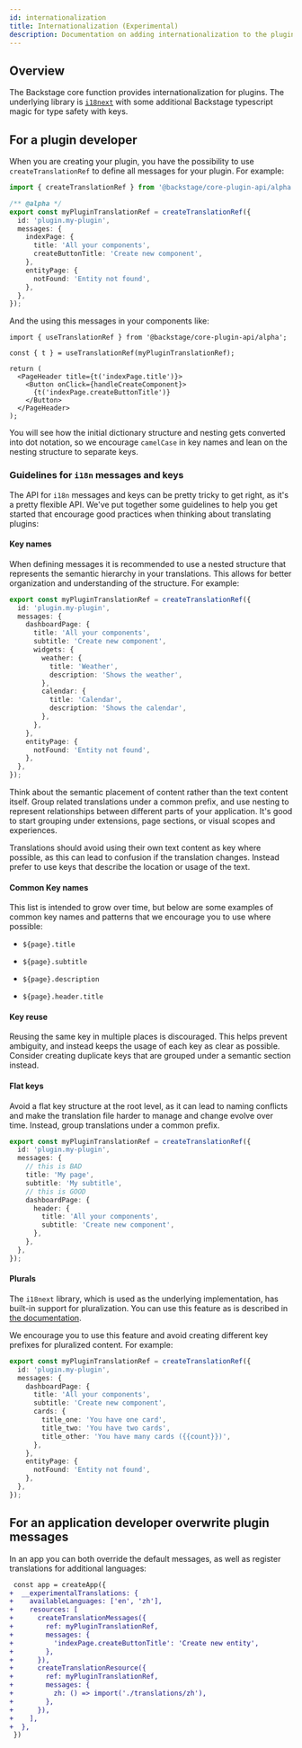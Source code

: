 ```yaml
---
id: internationalization
title: Internationalization (Experimental)
description: Documentation on adding internationalization to the plugin
---
```


## Overview

The Backstage core function provides internationalization for plugins. The underlying library is [`i18next`](https://www.i18next.com/) with some additional Backstage typescript magic for type safety with keys.

## For a plugin developer

When you are creating your plugin, you have the possibility to use `createTranslationRef` to define all messages for your plugin. For example:

```ts
import { createTranslationRef } from '@backstage/core-plugin-api/alpha';

/** @alpha */
export const myPluginTranslationRef = createTranslationRef({
  id: 'plugin.my-plugin',
  messages: {
    indexPage: {
      title: 'All your components',
      createButtonTitle: 'Create new component',
    },
    entityPage: {
      notFound: 'Entity not found',
    },
  },
});
```

And the using this messages in your components like:

```tsx
import { useTranslationRef } from '@backstage/core-plugin-api/alpha';

const { t } = useTranslationRef(myPluginTranslationRef);

return (
  <PageHeader title={t('indexPage.title')}>
    <Button onClick={handleCreateComponent}>
      {t('indexPage.createButtonTitle')}
    </Button>
  </PageHeader>
);
```

You will see how the initial dictionary structure and nesting gets converted into dot notation, so we encourage `camelCase` in key names and lean on the nesting structure to separate keys.

### Guidelines for `i18n` messages and keys

The API for `i18n` messages and keys can be pretty tricky to get right, as it's a pretty flexible API. We've put together some guidelines to help you get started that encourage good practices when thinking about translating plugins:

#### Key names

When defining messages it is recommended to use a nested structure that represents the semantic hierarchy in your translations. This allows for better organization and understanding of the structure. For example:

```ts
export const myPluginTranslationRef = createTranslationRef({
  id: 'plugin.my-plugin',
  messages: {
    dashboardPage: {
      title: 'All your components',
      subtitle: 'Create new component',
      widgets: {
        weather: {
          title: 'Weather',
          description: 'Shows the weather',
        },
        calendar: {
          title: 'Calendar',
          description: 'Shows the calendar',
        },
      },
    },
    entityPage: {
      notFound: 'Entity not found',
    },
  },
});
```

Think about the semantic placement of content rather than the text content itself. Group related translations under a common prefix, and use nesting to represent relationships between different parts of your application. It's good to start grouping under extensions, page sections, or visual scopes and experiences.

Translations should avoid using their own text content as key where possible, as this can lead to confusion if the translation changes. Instead prefer to use keys that describe the location or usage of the text.

#### Common Key names

This list is intended to grow over time, but below are some examples of common key names and patterns that we encourage you to use where possible:

- `${page}.title`
- `${page}.subtitle`
- `${page}.description`

- `${page}.header.title`

#### Key reuse

Reusing the same key in multiple places is discouraged. This helps prevent ambiguity, and instead keeps the usage of each key as clear as possible. Consider creating duplicate keys that are grouped under a semantic section instead.

#### Flat keys

Avoid a flat key structure at the root level, as it can lead to naming conflicts and make the translation file harder to manage and change evolve over time. Instead, group translations under a common prefix.

```ts
export const myPluginTranslationRef = createTranslationRef({
  id: 'plugin.my-plugin',
  messages: {
    // this is BAD
    title: 'My page',
    subtitle: 'My subtitle',
    // this is GOOD
    dashboardPage: {
      header: {
        title: 'All your components',
        subtitle: 'Create new component',
      },
    },
  },
});
```

#### Plurals

The `i18next` library, which is used as the underlying implementation, has built-in support for pluralization. You can use this feature as is described in [the documentation](https://www.i18next.com/translation-function/plurals).

We encourage you to use this feature and avoid creating different key prefixes for pluralized content. For example:

```ts
export const myPluginTranslationRef = createTranslationRef({
  id: 'plugin.my-plugin',
  messages: {
    dashboardPage: {
      title: 'All your components',
      subtitle: 'Create new component',
      cards: {
        title_one: 'You have one card',
        title_two: 'You have two cards',
        title_other: 'You have many cards ({{count}})',
      },
    },
    entityPage: {
      notFound: 'Entity not found',
    },
  },
});
```

## For an application developer overwrite plugin messages

In an app you can both override the default messages, as well as register translations for additional languages:

```diff
 const app = createApp({
+  __experimentalTranslations: {
+    availableLanguages: ['en', 'zh'],
+    resources: [
+      createTranslationMessages({
+        ref: myPluginTranslationRef,
+        messages: {
+          'indexPage.createButtonTitle': 'Create new entity',
+        },
+      }),
+      createTranslationResource({
+        ref: myPluginTranslationRef,
+        messages: {
+          zh: () => import('./translations/zh'),
+        },
+      }),
+    ],
+  },
 })
```

